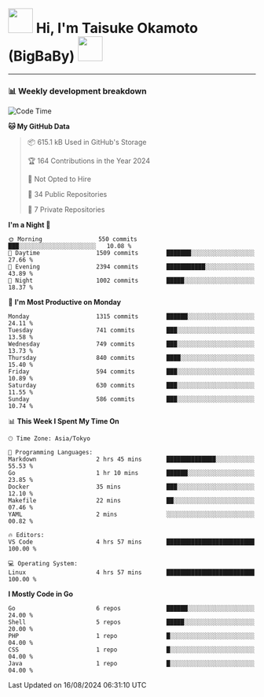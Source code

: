 <!-- Title -->
<h1>
    <img src="https://media.tenor.com/TlyRveJkgo4AAAAi/cloud-cloud-strife.gif" width="50"/> 
    Hi, I'm Taisuke Okamoto (BigBaBy) 
    <img src="https://media.tenor.com/TlyRveJkgo4AAAAi/cloud-cloud-strife.gif" width="50"/>
</h1>

---

<h3> 📊 Weekly development breakdown </h3>
<!-- waka-readme-stats -->

<!--START_SECTION:waka-->
![Code Time](http://img.shields.io/badge/Code%20Time-1%2C802%20hrs%2059%20mins-blue)

**🐱 My GitHub Data** 

> 📦 615.1 kB Used in GitHub's Storage 
 > 
> 🏆 164 Contributions in the Year 2024
 > 
> 🚫 Not Opted to Hire
 > 
> 📜 34 Public Repositories 
 > 
> 🔑 7 Private Repositories 
 > 
**I'm a Night 🦉** 

```text
🌞 Morning                550 commits         ███░░░░░░░░░░░░░░░░░░░░░░   10.08 % 
🌆 Daytime                1509 commits        ███████░░░░░░░░░░░░░░░░░░   27.66 % 
🌃 Evening                2394 commits        ███████████░░░░░░░░░░░░░░   43.89 % 
🌙 Night                  1002 commits        █████░░░░░░░░░░░░░░░░░░░░   18.37 % 
```
📅 **I'm Most Productive on Monday** 

```text
Monday                   1315 commits        ██████░░░░░░░░░░░░░░░░░░░   24.11 % 
Tuesday                  741 commits         ███░░░░░░░░░░░░░░░░░░░░░░   13.58 % 
Wednesday                749 commits         ███░░░░░░░░░░░░░░░░░░░░░░   13.73 % 
Thursday                 840 commits         ████░░░░░░░░░░░░░░░░░░░░░   15.40 % 
Friday                   594 commits         ███░░░░░░░░░░░░░░░░░░░░░░   10.89 % 
Saturday                 630 commits         ███░░░░░░░░░░░░░░░░░░░░░░   11.55 % 
Sunday                   586 commits         ███░░░░░░░░░░░░░░░░░░░░░░   10.74 % 
```


📊 **This Week I Spent My Time On** 

```text
🕑︎ Time Zone: Asia/Tokyo

💬 Programming Languages: 
Markdown                 2 hrs 45 mins       ██████████████░░░░░░░░░░░   55.53 % 
Go                       1 hr 10 mins        ██████░░░░░░░░░░░░░░░░░░░   23.85 % 
Docker                   35 mins             ███░░░░░░░░░░░░░░░░░░░░░░   12.10 % 
Makefile                 22 mins             ██░░░░░░░░░░░░░░░░░░░░░░░   07.46 % 
YAML                     2 mins              ░░░░░░░░░░░░░░░░░░░░░░░░░   00.82 % 

🔥 Editors: 
VS Code                  4 hrs 57 mins       █████████████████████████   100.00 % 

💻 Operating System: 
Linux                    4 hrs 57 mins       █████████████████████████   100.00 % 
```

**I Mostly Code in Go** 

```text
Go                       6 repos             ██████░░░░░░░░░░░░░░░░░░░   24.00 % 
Shell                    5 repos             █████░░░░░░░░░░░░░░░░░░░░   20.00 % 
PHP                      1 repo              █░░░░░░░░░░░░░░░░░░░░░░░░   04.00 % 
CSS                      1 repo              █░░░░░░░░░░░░░░░░░░░░░░░░   04.00 % 
Java                     1 repo              █░░░░░░░░░░░░░░░░░░░░░░░░   04.00 % 
```




 Last Updated on 16/08/2024 06:31:10 UTC
<!--END_SECTION:waka-->
